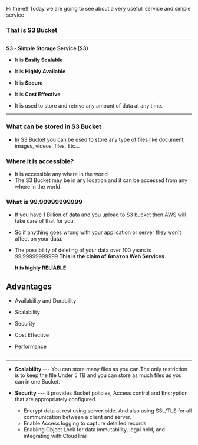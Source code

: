 Hi there!!
Today we are going to see about a very usefull service and simple service 

### **That is S3 Bucket**
---
**S3 - Simple  Storage Service (S3)**
- It is **Easily Scalable**
- It is **Highly Available**
- It is **Secure**
- It is **Cost Effective**

- It is used to store and retrive  any amount of data at any time.

***
### What can be stored in **S3 Bucket**
- In S3 Bucket you can be used to store any type of files like document, images, videos, files, Etc...
### Where it is accessible?
- It is accessible any where in the world
- The S3 Bucket may be in any location and it can be accessed from any where in the world.
### What is 99.99999999999
- If you have 1 Billion of data and you upload to S3 bucket then AWS will take care of that for you.
-  So if anything goes wrong with your application or server they won't affect on your data.
- The possibility of deleting of your data over 100 years is 99.99999999999 **This is the claim of Amazon Web Services**

    **It is highly RELIABLE**

## Advantages
- Availability and Durability

- Scalability

- Security

- Cost Effective

- Performance
---


---

- **Scalability** --- You can store many files as you can.The only restriction is to keep the file Under 5 TB and you can store as much files as you can in one Bucket.

- **Security** --- It provides Bucket policies, Access control and Encryption that are appropriately configured.
    - Encrypt data at rest using server-side. And also using SSL/TLS for all communication between a client and server.
    - Enable Access logging to capture detailed records
    - Enabling Object Lock for data immutability,  legal hold, and integrating with CloudTrail
